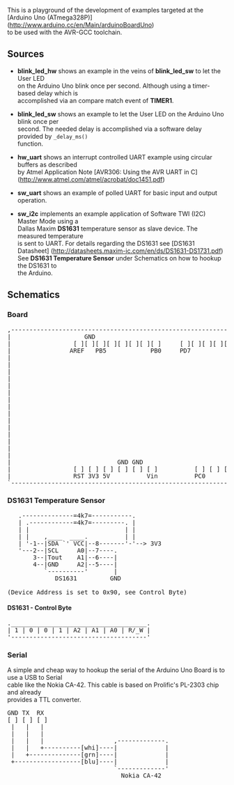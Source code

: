 This is a playground of the development of examples targeted at the [Arduino Uno (ATmega328P)] (http://www.arduino.cc/en/Main/arduinoBoardUno)  
to be used with the AVR-GCC toolchain.

## Sources

* __blink_led_hw__ shows an example in the veins of __blink_led_sw__ to let the User LED  
  on the Arduino Uno blink once per second. Although using a timer-based delay which is  
  accomplished via an compare match event of __TIMER1__.

* __blink_led_sw__ shows an example to let the User LED on the Arduino Uno blink once per  
  second. The needed delay is accomplished via a software delay provided by `_delay_ms()`  
  function.

* __hw_uart__ shows an interrupt controlled UART example using circular buffers as described  
  by Atmel Application Note [AVR306: Using the AVR UART in C] (http://www.atmel.com/atmel/acrobat/doc1451.pdf)

* __sw_uart__ shows an example of polled UART for basic input and output operation.  

* __sw_i2c__ implements an example application of Software TWI (I2C) Master Mode using a  
  Dallas Maxim __DS1631__ temperature sensor as slave device. The measured temperature  
  is sent to UART. For details regarding the DS1631 see [DS1631 Datasheet] (http://datasheets.maxim-ic.com/en/ds/DS1631-DS1731.pdf)  
  See __DS1631 Temperature Sensor__ under Schematics on how to hookup the DS1631 to  
  the Arduino.

## Schematics

### Board

<pre>
,-----------------------------------------------------------------------.
|                    GND                                         TX RX  |
|                 [ ][ ][ ][ ][ ][ ][ ][ ]     [ ][ ][ ][ ][ ][ ][ ][ ] |
|                AREF   PB5            PB0     PD7                  PD0 |
|                                                                       |
|                                                                       |
|                                                                       |
|                                                                       |
|                                                                       |
|                                                                       |
|                                                                       |
|                                                                       |
|                                                                       |
|                                                              +-----+  |
|                                                              |[] []|  |
|                                                              |[] []|  |
|                                                              |[] []|  |
|                                                              +-ISP-+  |
|                                                                       |
|                             GND GND                          SDA SCL  |
|                 [ ] [ ] [ ] [ ] [ ] [ ]          [ ] [ ] [ ] [ ] [ ]  |
|                 RST 3V3 5V          Vin          PC0             PC5  |
`-----------------------------------------------------------------------'
</pre>

### DS1631 Temperature Sensor
<pre>
   .--------------=4k7=-----------.
   | .------------=4k7=---------. |
   | |                          | |
   | |    ,____  ____.          | |
   | '-1--|SDA `' VCC|--8-------'-'--> 3V3
   '---2--|SCL     A0|--7----.
       3--|Tout    A1|--6----|
       4--|GND     A2|--5----|
          `----------'       |
             DS1631         GND

(Device Address is set to 0x90, see Control Byte)
</pre>

#### DS1631 - Control Byte
<pre>
._____________________________________.
| 1 | 0 | 0 | 1 | A2 | A1 | A0 | R/_W |
'-------------------------------------'
</pre>

### Serial
A simple and cheap way to hookup the serial of the Arduino Uno Board is to use a USB to Serial  
cable like the Nokia CA-42. This cable is based on Prolific's PL-2303 chip and already  
provides a TTL converter.

<pre>
GND TX  RX
[ ] [ ] [ ]
 |   |   |
 |   |   |
 |   |   |                   ,-------------.
 |   |   +----------[whi]----|             |
 |   +--------------[grn]----|             |
 +------------------[blu]----|             |
                             `-------------'
                               Nokia CA-42
</pre>
